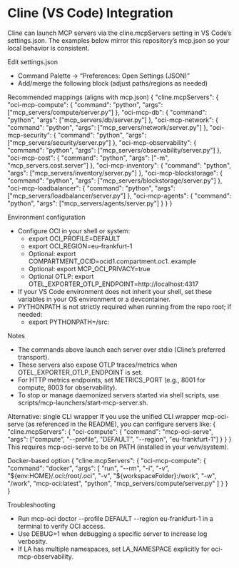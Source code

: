 # Cline (VS Code) Integration

Cline can launch MCP servers via the cline.mcpServers setting in VS Code’s settings.json. The examples below mirror this repository’s mcp.json so your local behavior is consistent.

Edit settings.json
- Command Palette → “Preferences: Open Settings (JSON)”
- Add/merge the following block (adjust paths/regions as needed)

Recommended mappings (aligns with mcp.json)
{
  "cline.mcpServers": {
    "oci-mcp-compute": {
      "command": "python",
      "args": ["mcp_servers/compute/server.py"]
    },
    "oci-mcp-db": {
      "command": "python",
      "args": ["mcp_servers/db/server.py"]
    },
    "oci-mcp-network": {
      "command": "python",
      "args": ["mcp_servers/network/server.py"]
    },
    "oci-mcp-security": {
      "command": "python",
      "args": ["mcp_servers/security/server.py"]
    },
    "oci-mcp-observability": {
      "command": "python",
      "args": ["mcp_servers/observability/server.py"]
    },
    "oci-mcp-cost": {
      "command": "python",
      "args": ["-m", "mcp_servers.cost.server"]
    },
    "oci-mcp-inventory": {
      "command": "python",
      "args": ["mcp_servers/inventory/server.py"]
    },
    "oci-mcp-blockstorage": {
      "command": "python",
      "args": ["mcp_servers/blockstorage/server.py"]
    },
    "oci-mcp-loadbalancer": {
      "command": "python",
      "args": ["mcp_servers/loadbalancer/server.py"]
    },
    "oci-mcp-agents": {
      "command": "python",
      "args": ["mcp_servers/agents/server.py"]
    }
  }
}

Environment configuration
- Configure OCI in your shell or system:
  - export OCI_PROFILE=DEFAULT
  - export OCI_REGION=eu-frankfurt-1
  - Optional: export COMPARTMENT_OCID=ocid1.compartment.oc1..example
  - Optional: export MCP_OCI_PRIVACY=true
  - Optional OTLP: export OTEL_EXPORTER_OTLP_ENDPOINT=http://localhost:4317
- If your VS Code environment does not inherit your shell, set these variables in your OS environment or a devcontainer.
- PYTHONPATH is not strictly required when running from the repo root; if needed:
  - export PYTHONPATH=<repo-root>/src:<repo-root>

Notes
- The commands above launch each server over stdio (Cline’s preferred transport).
- These servers also expose OTLP traces/metrics when OTEL_EXPORTER_OTLP_ENDPOINT is set.
- For HTTP metrics endpoints, set METRICS_PORT (e.g., 8001 for compute, 8003 for observability).
- To stop or manage daemonized servers started via shell scripts, use scripts/mcp-launchers/start-mcp-server.sh.

Alternative: single CLI wrapper
If you use the unified CLI wrapper mcp-oci-serve (as referenced in the README), you can configure servers like:
{
  "cline.mcpServers": {
    "oci-compute": {
      "command": "mcp-oci-serve",
      "args": ["compute", "--profile", "DEFAULT", "--region", "eu-frankfurt-1"]
    }
  }
}
This requires mcp-oci-serve to be on PATH (installed in your venv/system).

Docker-based option
{
  "cline.mcpServers": {
    "oci-mcp-compute": {
      "command": "docker",
      "args": [
        "run", "--rm", "-i",
        "-v", "${env:HOME}/.oci:/root/.oci",
        "-v", "${workspaceFolder}:/work",
        "-w", "/work",
        "mcp-oci:latest",
        "python", "mcp_servers/compute/server.py"
      ]
    }
  }
}

Troubleshooting
- Run mcp-oci doctor --profile DEFAULT --region eu-frankfurt-1 in a terminal to verify OCI access.
- Use DEBUG=1 when debugging a specific server to increase log verbosity.
- If LA has multiple namespaces, set LA_NAMESPACE explicitly for oci-mcp-observability.
